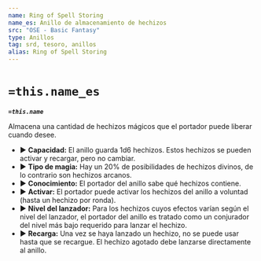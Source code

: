```yaml
---
name: Ring of Spell Storing
name_es: Anillo de almacenamiento de hechizos
src: "OSE - Basic Fantasy"
type: Anillos
tag: srd, tesoro, anillos
alias: Ring of Spell Storing
---
```

# `=this.name_es` 

**_`=this.name`_**

Almacena una cantidad de hechizos mágicos que el portador puede liberar cuando desee. 
- ▶ **Capacidad:** El anillo guarda 1d6 hechizos. Estos hechizos se pueden activar y recargar, pero no cambiar. 
- ▶ **Tipo de magia:** Hay un 20% de posibilidades de hechizos divinos, de lo contrario son hechizos arcanos. 
- ▶ **Conocimiento:** El portador del anillo sabe qué hechizos contiene. 
- ▶ **Activar:** El portador puede activar los hechizos del anillo a voluntad (hasta un hechizo por ronda). 
- ▶ **Nivel del lanzador:** Para los hechizos cuyos efectos varían según el nivel del lanzador, el portador del anillo es tratado como un conjurador del nivel más bajo requerido para lanzar el hechizo. 
- ▶ **Recarga:** Una vez se haya lanzado un hechizo, no se puede usar hasta que se recargue. El hechizo agotado debe lanzarse directamente al anillo.

